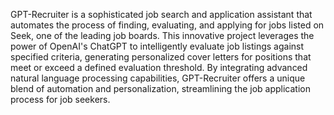GPT-Recruiter is a sophisticated job search and application assistant that automates the process of finding, evaluating, and applying for jobs listed on Seek, one of the leading job boards. This innovative project leverages the power of OpenAI's ChatGPT to intelligently evaluate job listings against specified criteria, generating personalized cover letters for positions that meet or exceed a defined evaluation threshold. By integrating advanced natural language processing capabilities, GPT-Recruiter offers a unique blend of automation and personalization, streamlining the job application process for job seekers.
